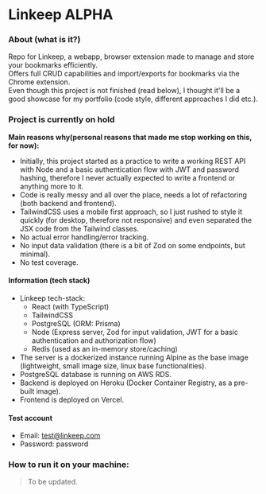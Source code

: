 # Linkeep ALPHA
### About (what is it?)
Repo for Linkeep, a webapp, browser extension made to manage and store your bookmarks efficiently.  
Offers full CRUD capabilities and import/exports for bookmarks via the Chrome extension.  
Even though this project is not finished (read below), I thought it'll be a good showcase for my portfolio (code style, different approaches I did etc.).  

### Project is currently on hold
**Main reasons why(personal reasons that made me stop working on this, for now):**
- Initially, this project started as a practice to write a working REST API with Node and a basic authentication flow with JWT and password hashing, therefore I never actually expected to write a frontend or anything more to it.  
- Code is really messy and all over the place, needs a  lot of refactoring (both backend and frontend).  
- TailwindCSS uses a mobile first approach, so I just rushed to style it quickly (for desktop, therefore not responsive) and even separated the JSX code from the Tailwind classes.  
- No actual error handling/error tracking.  
- No input data validation (there is a bit of Zod on some endpoints, but minimal).  
- No test coverage.  

#### Information (tech stack)
- Linkeep tech-stack: 
    - React (with TypeScript)
    - TailwindCSS
    - PostgreSQL (ORM: Prisma)
    - Node (Express server, Zod for input validation, JWT for a basic authentication and authorization flow)
    - Redis (used as an in-memory store/caching)
- The server is a dockerized instance running Alpine as the base image (lightweight, small image size, linux base functionalities).
- PostgreSQL database is running on AWS RDS.
- Backend is deployed on Heroku (Docker Container Registry, as a pre-built image).
- Frontend is deployed on Vercel.

#### Test account
- Email: test@linkeep.com
- Password: password

### How to run it on your machine: 
> To be updated.


